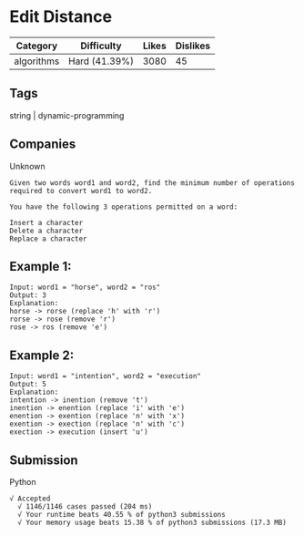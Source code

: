 # Edit Distance
|Category|Difficulty|Likes|Dislikes|
|-|-|-|-|
|algorithms|Hard (41.39%)|3080|45|

## Tags
string | dynamic-programming

## Companies
Unknown
```
Given two words word1 and word2, find the minimum number of operations required to convert word1 to word2.

You have the following 3 operations permitted on a word:

Insert a character
Delete a character
Replace a character
```
## Example 1:
```
Input: word1 = "horse", word2 = "ros"
Output: 3
Explanation: 
horse -> rorse (replace 'h' with 'r')
rorse -> rose (remove 'r')
rose -> ros (remove 'e')
```
## Example 2:
```
Input: word1 = "intention", word2 = "execution"
Output: 5
Explanation: 
intention -> inention (remove 't')
inention -> enention (replace 'i' with 'e')
enention -> exention (replace 'n' with 'x')
exention -> exection (replace 'n' with 'c')
exection -> execution (insert 'u')
```

## Submission
Python
```
√ Accepted
  √ 1146/1146 cases passed (204 ms)
  √ Your runtime beats 40.55 % of python3 submissions
  √ Your memory usage beats 15.38 % of python3 submissions (17.3 MB)
```